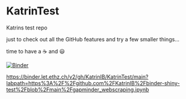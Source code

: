 # KatrinTest
Katrins test repo

just to check out all the GitHub features and try a few smaller things...

time to have a ☕ and 😃


[![Binder](https://binder.let.ethz.ch/badge_logo.svg)](https://binder.let.ethz.ch/v2/gh/KatrinIB/KatrinTest/main?labpath=https%3A%2F%2Fgithub.com%2FKatrinIB%2Fbinder-shiny-test%2Fblob%2Fmain%2Fgapminder_webscraping.ipynb)




https://binder.let.ethz.ch/v2/gh/KatrinIB/KatrinTest/main?labpath=https%3A%2F%2Fgithub.com%2FKatrinIB%2Fbinder-shiny-test%2Fblob%2Fmain%2Fgapminder_webscraping.ipynb
